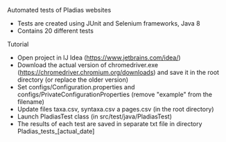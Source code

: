 Automated tests of Pladias websites

- Tests are created using JUnit and Selenium frameworks, Java 8
- Contains 20 different tests

Tutorial

- Open project in IJ Idea (https://www.jetbrains.com/idea/)
- Download the actual version of chromedriver.exe (https://chromedriver.chromium.org/downloads) and save it in
the root directory (or replace the older version)
- Set configs/Configuration.properties and configs/PrivateConfigurationProperties (remove "example" from the filename)
- Update files taxa.csv, syntaxa.csv a pages.csv (in the root directory)
- Launch PladiasTest class (in src/test/java/PladiasTest)
- The results of each test are saved in separate txt file in directory Pladias_tests_[actual_date]

